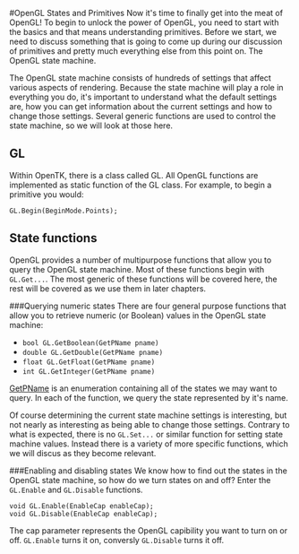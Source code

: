 #OpenGL States and Primitives
Now it's time to finally get into the meat of OpenGL! To begin to unlock the power of OpenGL, you need to start with the basics and that means understanding primitives. Before we start, we need to discuss something that is going to come up during our discussion of primitives and pretty much everything else from this point on. The OpenGL state machine.

The OpenGL state machine consists of hundreds of settings that affect various aspects of rendering. Because the state machine will play a role in everything you do, it's important to understand what the default settings are, how you can get information about the current settings and how to change those settings. Several generic functions are used to control the state machine, so we will look at those here.

## GL
Within OpenTK, there is a class called GL. All OpenGL functions are implemented as static function of the GL class. For example, to begin a primitive you would:

```
GL.Begin(BeginMode.Points);
```

## State functions 
OpenGL provides a number of multipurpose functions that allow you to query the OpenGL state machine. Most of these functions begin with ```GL.Get...```. The most generic of these functions will be covered here, the rest will be covered as we use them in later chapters.

###Querying numeric states
There are four general purpose functions that allow you to retrieve numeric (or Boolean) values in the OpenGL state machine:

* ```bool GL.GetBoolean(GetPName pname)```
* ```double GL.GetDouble(GetPName pname)```
* ```float GL.GetFloat(GetPName pname)```
* ```int GL.GetInteger(GetPName pname)```

[GetPName](http://www.opentk.com/files/doc/namespace_open_t_k_1_1_graphics_1_1_open_g_l.html#a4a17062512d656f51b8bc8d880372689) is an enumeration containing all of the states we may want to query. In each of the function, we query the state represented by it's name.

Of course determining the current state machine settings is interesting, but not nearly as interesting as being able to change those settings. Contrary to what is expected, there is no ```GL.Set...``` or similar function for setting state machine values. Instead there is a variety of more specific functions, which we will discus as they become relevant.

###Enabling and disabling states
We know how to find out the states in the OpenGL state machine, so how do we turn states on and off? Enter the ```GL.Enable``` and ```GL.Disable``` functions.

```
void GL.Enable(EnableCap enableCap);
void GL.Disable(EnableCap enableCap);
```

The cap parameter represents the OpenGL capibility you want to turn on or off. ```GL.Enable``` turns it on, conversly ```GL.Disable``` turns it off.